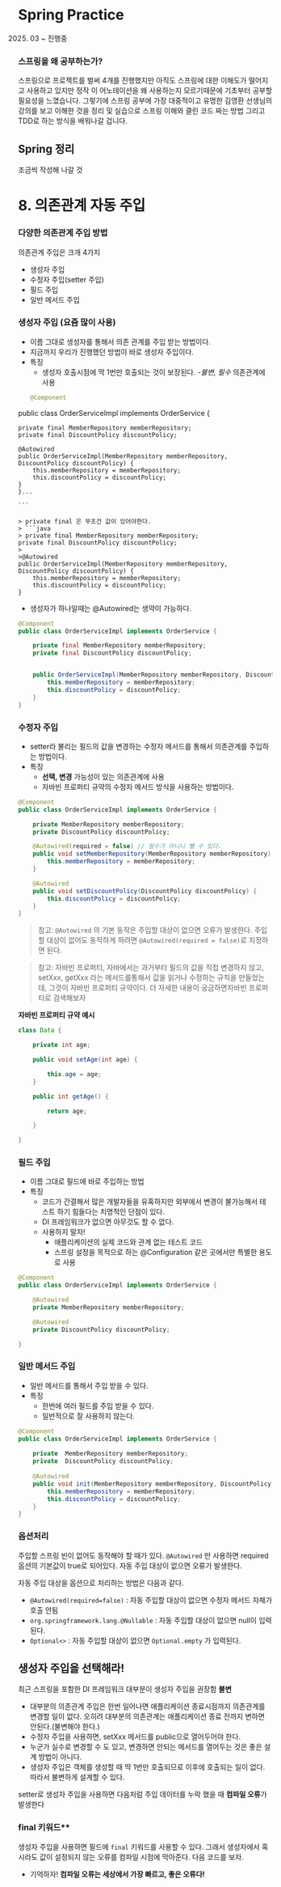 # Spring Practice
2025. 03 ~ 진행중
### 스프링을 왜 공부하는가?
스프링으로 프로젝트를 벌써 4개를 진행했지만 아직도 스프링에 대한 이해도가 떨어지고 사용하고 있지만 정작 이 어노테이션을 왜 사용하는지 모르기때문에 기초부터 공부할 필요성을 느꼈습니다.
그렇기에 스프링 공부에 가장 대중적이고 유명한 김영환 선생님의 강의를 보고 이해한 것을 정리 및 실습으로 스프링 이해와 클린 코드 짜는 방법 그리고 TDD로 하는 방식을 배워나갈 겁니다.

## Spring 정리
조금씩 작성해 나갈 것


# 8. 의존관계 자동 주입
### 다양한 의존관계 주입 방법
의존관계 주입은 크개 4가지
- 생성자 주입
- 수정자 주입(setter 주입)
- 필드 주입
- 일반 메서드 주입


### 생성자 주입 (요즘 많이 사용)
- 이름 그대로 생성자를 통해서 의존 관계를 주입 받는 방법이다.
- 지금까지 우리가 진행했던 방법이 바로 생성자 주입이다.
- 특징
    - 생성자 호출시점에 딱 1번만 호출되는 것이 보장된다.
      -*불변, 필수* 의존관계에 사용
  ```java
  @Component  
public class OrderServiceImpl implements OrderService {

    private final MemberRepository memberRepository;  
    private final DiscountPolicy discountPolicy;  
  
    @Autowired  
    public OrderServiceImpl(MemberRepository memberRepository, DiscountPolicy discountPolicy) {  
        this.memberRepository = memberRepository;  
        this.discountPolicy = discountPolicy;  
    }
    }...
	
	```

```
> private final 은 무조건 값이 있어야한다.
> ```java
> private final MemberRepository memberRepository;  
private final DiscountPolicy discountPolicy;  
>
>@Autowired  
public OrderServiceImpl(MemberRepository memberRepository, DiscountPolicy discountPolicy) {  
    this.memberRepository = memberRepository;  
    this.discountPolicy = discountPolicy;  
}
```

* 생성자가 하나일때는 @Autowired는 생약이 가능하다.
```java
@Component  
public class OrderServiceImpl implements OrderService {

    private final MemberRepository memberRepository;
    private final DiscountPolicy discountPolicy;


    public OrderServiceImpl(MemberRepository memberRepository, DiscountPolicy discountPolicy) {
        this.memberRepository = memberRepository;
        this.discountPolicy = discountPolicy;
    }
}
```

### 수정자 주입
- setter라 불리는 필드의 값을 변경하는 수정자 메서드를 통해서 의존관계를 주입하는 방법이다.
- 특징
    - ****선택**, **변경**** 가능성이 있는 의존관계에 사용
    - 자바빈 프로퍼티 규약의 수정자 메서드 방식을 사용하는 방법이다.

```java
@Component
public class OrderServiceImpl implements OrderService {

	private MemberRepository memberRepository;
	private DiscountPolicy discountPolicy;

	@Autowired(required = false) // 필수가 아니니 뺄 수 있다.
	public void setMemberRepository(MemberRepository memberRepository) {
		this.memberRepository = memberRepository;
	}

	@Autowired
	public void setDiscountPolicy(DiscountPolicy discountPolicy) {
		this.discountPolicy = discountPolicy;
	}
}

```
> 참고: `@Autowired` 의 기본 동작은 주입할 대상이 없으면 오류가 발생한다. 주입할 대상이 없어도 동작하게 하려면 `@Autowired(required = false)`로 지정하면 된다.

> 참고: 자바빈 프로퍼티, 자바에서는 과거부터 필드의 값을 직접 변경하지 않고, setXxx, getXxx 라는 메서드를통해서 값을 읽거나 수정하는 규칙을 만들었는데, 그것이 자바빈 프로퍼티 규약이다. 더 자세한 내용이 궁금하면자바빈 프로퍼티로 검색해보자


****자바빈** **프로퍼티** **규약** **예시****
```java
class Data {

	private int age;

	public void setAge(int age) {

		this.age = age;
	}

	public int getAge() {

		return age;

	}

}
```

### 필드 주입
- 이름 그대로 필드에 바로 주입하는 방법
- 특징
    - 코드가 간결해서 많은 개발자들을 유혹하지만 외부에서 변경이 불가능해서 테스트 하기 힘들다는 치명적인 단점이 있다.
    - DI 프레임워크가 없으면 아무것도 할 수 없다.
    - 사용하지 말자!
        - 애플리케이션의 실제 코드와 관계 없는 테스트 코드
        - 스프링 설정을 목적으로 하는 @Configuration 같은 곳에서만 특별한 용도로 사용

```java
@Component
public class OrderServiceImpl implements OrderService {

	@Autowired
	private MemberRepository memberRepository;

	@Autowired
	private DiscountPolicy discountPolicy;

}
```

### 일반 메서드 주입
- 일반 메서드를 통해서 주입 받을 수 있다.
- 특징
    - 한번에 여러 필드를 주입 받을 수 있다.
    - 일반적으로 잘 사용하지 않는다.
```java
@Component  
public class OrderServiceImpl implements OrderService {  
  
    private  MemberRepository memberRepository;  
    private  DiscountPolicy discountPolicy;
  
	@Autowired  
	public void init(MemberRepository memberRepository, DiscountPolicy discountPolicy) {  
	    this.memberRepository = memberRepository;  
	    this.discountPolicy = discountPolicy;  
	}
}

```

### 옵션처리
주입할 스프링 빈이 없어도 동작해야 할 때가 있다.
`@Autowired` 만 사용하면 required 옵션의 기본값이 true로 되어있다. 자동 주입 대상이 없으면 오류가 발생한다.

자동 주입 대상을 옵션으로 처리하는 방법은 다음과 같다.
- `@Autowired(required=false)` : 자동 주입할 대상이 없으면 수정자 메서드 자체가 호출 안됨
- `org.springframework.lang.@Nullable` : 자동 주입할 대상이 없으면 null이 입력된다.
- `Optional<>` : 자동 주입할 대상이 없으면 `Optional.empty` 가 입력된다.

## 생성자 주입을 선택해라!
최근 스프링을 포함한 DI 프레임워크 대부분이 생성자 주입을 권장함
****불변****
- 대부분의 의존관계 주입은 한번 일어나면 애플리케이션 종료시점까지 의존관계를 변경할 일이 없다. 오히려 대부분의 의존관계는 애플리케이션 종료 전까지 변하면 안된다.(불변해야 한다.)
- 수정자 주입을 사용하면, setXxx 메서드를 public으로 열어두어야 한다.
- 누군가 실수로 변경할 수 도 있고, 변경하면 안되는 메서드를 열어두는 것은 좋은 설계 방법이 아니다.
- 생성자 주입은 객체를 생성할 때 딱 1번만 호출되므로 이후에 호출되는 일이 없다. 따라서 불변하게 설계할 수 있다.
 
setter로 생성자 주입을 사용하면 다음처럼 주입 데이터를 누락 했을 때 **컴파일 오류**가 발생한다

### final **키워드****

생성자 주입을 사용하면 필드에 `final` 키워드를 사용할 수 있다. 그래서 생성자에서 혹시라도 값이 설정되지 않는 오류를 컴파일 시점에 막아준다. 다음 코드를 보자.
- 기억하자! ****컴파일** **오류는** **세상에서** **가장** **빠르고**, **좋은** **오류다**!**